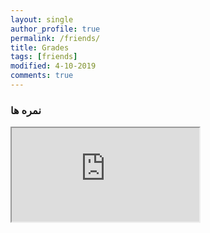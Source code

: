 ```yaml
---
layout: single
author_profile: true
permalink: /friends/
title: Grades
tags: [friends]
modified: 4-10-2019
comments: true
---
```


### نمره ها
<iframe src="https://docs.google.com/spreadsheets/d/e/2PACX-1vRIFXXS5Z0psoHfRKdMV4vbHKxXH0Xk0eteDCorZm8tRHUH3Zo--bXWfwyoWvVk1efccnSM1fOHnqbl/pubhtml?gid=745590829&amp;single=true&amp;widget=true&amp;headers=false"></iframe>



